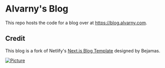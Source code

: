 # Alvarny's Blog

This repo hosts the code for a blog over at <a href="https://blog.alvarny.com" target="_blank">https://blog.alvarny.com</a>.

## Credit

This blog is a fork of Netlify's [Next.js Blog Template](https://github.com/netlify-templates/nextjs-blog-theme) designed by Bejamas.

[![Picture](https://user-images.githubusercontent.com/43764894/223762618-62742b4e-9424-44a7-8e85-9f7e4e19db54.png)](https://github.com/netlify-templates/nextjs-blog-theme)
